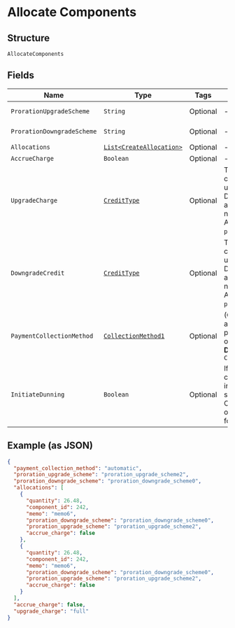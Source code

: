 
# Allocate Components

## Structure

`AllocateComponents`

## Fields

| Name | Type | Tags | Description | Getter | Setter |
|  --- | --- | --- | --- | --- | --- |
| `ProrationUpgradeScheme` | `String` | Optional | - | String getProrationUpgradeScheme() | setProrationUpgradeScheme(String prorationUpgradeScheme) |
| `ProrationDowngradeScheme` | `String` | Optional | - | String getProrationDowngradeScheme() | setProrationDowngradeScheme(String prorationDowngradeScheme) |
| `Allocations` | [`List<CreateAllocation>`](../../doc/models/create-allocation.md) | Optional | - | List<CreateAllocation> getAllocations() | setAllocations(List<CreateAllocation> allocations) |
| `AccrueCharge` | `Boolean` | Optional | - | Boolean getAccrueCharge() | setAccrueCharge(Boolean accrueCharge) |
| `UpgradeCharge` | [`CreditType`](../../doc/models/credit-type.md) | Optional | The type of credit to be created when upgrading/downgrading. Defaults to the component and then site setting if one is not provided.<br>Available values: `full`, `prorated`, `none`. | CreditType getUpgradeCharge() | setUpgradeCharge(CreditType upgradeCharge) |
| `DowngradeCredit` | [`CreditType`](../../doc/models/credit-type.md) | Optional | The type of credit to be created when upgrading/downgrading. Defaults to the component and then site setting if one is not provided.<br>Available values: `full`, `prorated`, `none`. | CreditType getDowngradeCredit() | setDowngradeCredit(CreditType downgradeCredit) |
| `PaymentCollectionMethod` | [`CollectionMethod1`](../../doc/models/collection-method-1.md) | Optional | (Optional) If not passed, the allocation(s) will use the payment collection method on the subscription<br>**Default**: `CollectionMethod1.AUTOMATIC` | CollectionMethod1 getPaymentCollectionMethod() | setPaymentCollectionMethod(CollectionMethod1 paymentCollectionMethod) |
| `InitiateDunning` | `Boolean` | Optional | If true, if the immediate component payment fails, initiate dunning for the subscription.<br>Otherwise, leave the charges on the subscription to pay for at renewal. | Boolean getInitiateDunning() | setInitiateDunning(Boolean initiateDunning) |

## Example (as JSON)

```json
{
  "payment_collection_method": "automatic",
  "proration_upgrade_scheme": "proration_upgrade_scheme2",
  "proration_downgrade_scheme": "proration_downgrade_scheme0",
  "allocations": [
    {
      "quantity": 26.48,
      "component_id": 242,
      "memo": "memo6",
      "proration_downgrade_scheme": "proration_downgrade_scheme0",
      "proration_upgrade_scheme": "proration_upgrade_scheme2",
      "accrue_charge": false
    },
    {
      "quantity": 26.48,
      "component_id": 242,
      "memo": "memo6",
      "proration_downgrade_scheme": "proration_downgrade_scheme0",
      "proration_upgrade_scheme": "proration_upgrade_scheme2",
      "accrue_charge": false
    }
  ],
  "accrue_charge": false,
  "upgrade_charge": "full"
}
```

